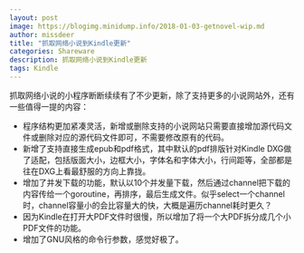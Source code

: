 ```yaml
---
layout: post
image: https://blogimg.minidump.info/2018-01-03-getnovel-wip.md
author: missdeer
title: "抓取网络小说到Kindle更新"
categories: Shareware
description: 抓取网络小说到Kindle更新
tags: Kindle
---
```


抓取网络小说的小程序断断续续有了不少更新，除了支持更多的小说网站外，还有一些值得一提的内容：

- 程序结构更加紧凑灵活，新增或删除支持的小说网站只需要直接增加源代码文件或删除对应的源代码文件即可，不需要修改原有的代码。
- 新增了支持直接生成epub和pdf格式，其中默认的pdf排版针对Kindle DXG做了适配，包括版面大小，边框大小，字体名和字体大小，行间距等，全部都是往在DXG上看最舒服的方向上靠拢。
- 增加了并发下载的功能，默认以10个并发量下载，然后通过channel把下载的内容传给一个goroutine，再排序，最后生成文件。似乎select一个channel时，channel容量小的会比容量大的快，大概是遍历channel耗时更久？
- 因为Kindle在打开大PDF文件时很慢，所以增加了将一个大PDF拆分成几个小PDF文件的功能。
- 增加了GNU风格的命令行参数，感觉好极了。